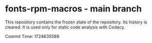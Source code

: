 # fonts-rpm-macros - main branch

This repository contains the frozen state of the repository.
Its history is cleared. It is used only for static code
analysis with Codacy.

Commit Time: 1724635589